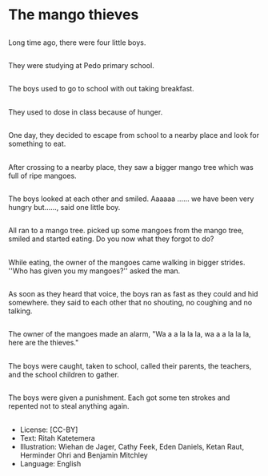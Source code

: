 # The mango thieves

##
Long time ago, there were four
little boys.

##
They were studying at Pedo
primary school.

##
The boys used to go to school with out taking
breakfast.

##
They used to dose in class
because of hunger.

##
One day, they decided to escape from school
to a nearby place and look for something to
eat.

##
After crossing to a nearby place, they saw a bigger mango tree which was full of
ripe mangoes.

##
The boys looked at each other
and smiled. Aaaaaa ...... we
have been very hungry but......,
said one little boy.

##
All ran to a mango tree. picked up some
mangoes from the mango tree, smiled and
started eating.
Do you now what they forgot to do?

##
While eating, the owner of the mangoes came walking in bigger strides. ''Who
has given you my mangoes?'' asked the man.

##
As soon as they heard that
voice, the boys ran as fast as
they could and hid somewhere.
they said to each other that no
shouting, no coughing and no
talking.

##
The owner of the mangoes made an alarm,
"Wa a a la la la, wa a a la la la, here are the
thieves."

##
The boys were caught, taken to
school, called their parents, the
teachers, and the school
children to gather.

##
The boys were given a punishment. Each got some ten strokes and repented not
to steal anything again.

##
* License: [CC-BY]
* Text: Ritah Katetemera
* Illustration: Wiehan de Jager, Cathy Feek, Eden Daniels, Ketan Raut, Herminder Ohri and Benjamin Mitchley
* Language: English
